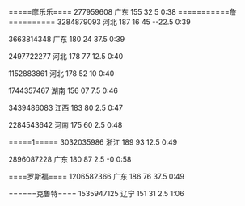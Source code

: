 =====摩乐乐====
277959608 广东 155 32 5
0:38
===========詹==========
3284879093 河北 187 16 45   --22.5
0:39

3663814348 广东 180 24 37.5
0:39

2497722277 河北 178 77 12.5
0:40

1152883861 河北 178 52 10
0:40

1744357467 湖南 156 07 7.5
0:46

3439486083 江西 183 80 2.5
0:47

2284543642 河南 175 60 2.5
0:48

=====1=====
3032035986 浙江 189 93 12.5
0:49

2896087228 广东 180 87 2.5   -0
0:58

====罗斯福====
1206582366 广东 186 76 37.5
0:49

======克鲁特====
1535947125 辽宁 151 31 2.5
1:06
